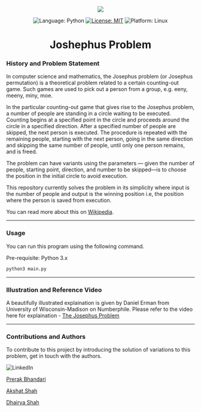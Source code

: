 <div align="center">
    <img src="https://miro.medium.com/v2/resize:fit:1400/1*4BQDN46Qwq8f4zznnhbhtw.gif">
</div>

<p align="center">
<img alt="Language: Python" src="https://img.shields.io/badge/Language-Python-yellow"> <!-- Language-Python -->
<a href="/workspaces/joshephus-problem/LICENSE"><img alt="License: MIT" src="https://img.shields.io/badge/License-MIT-purple"></a> <!-- License-MIT -->
<img alt="Platform: Linux" src="https://img.shields.io/badge/Linux-FCC624?style=for-the-badge&logo=linux&logoColor=black"> <!-- Platform-Linux -->
</p>

<h1 align="center"> Joshephus Problem </h1>

### History and Problem Statement

In computer science and mathematics, the Josephus problem (or Josephus permutation) is a theoretical problem related to a certain counting-out game. Such games are used to pick out a person from a group, e.g. eeny, meeny, miny, moe.

In the particular counting-out game that gives rise to the Josephus problem, a number of people are standing in a circle waiting to be executed. Counting begins at a specified point in the circle and proceeds around the circle in a specified direction. After a specified number of people are skipped, the next person is executed. The procedure is repeated with the remaining people, starting with the next person, going in the same direction and skipping the same number of people, until only one person remains, and is freed.

The problem can have variants using the parameters — given the number of people, starting point, direction, and number to be skipped—is to choose the position in the initial circle to avoid execution.

This repository currently solves the problem in its simplicity where input is the number of people and output is the winning position i.e, the position where the person is saved from execution.

You can read more about this on [Wikipedia](https://en.wikipedia.org/wiki/Josephus_problem).

---

### Usage

You can run this program using the following command.

Pre-requisite: Python 3.x

```sh
python3 main.py
```

---

### Illustration and Reference Video

A beautifully illustrated explaination is given by Daniel Erman from University of Wisconsin-Madison on Numberphile.
Please refer to the video here for explaination - [The Josephus Problem](https://www.youtube.com/watch?v=uCsD3ZGzMgE)

---

### Contributions and Authors

To contribute to this project by introducing the solution of variations to this problem, get in touch with the authors.

![LinkedIn](https://img.shields.io/badge/LinkedIn-0077B5?style=for-the-badge&logo=linkedin&logoColor=white)

[Prerak Bhandari](https://www.linkedin.com/in/prerak-bhandari/)

[Akshat Shah](https://www.linkedin.com/in/akshat-shah-3542201ba/)

[Dhairya Shah](https://www.linkedin.com/in/dhairya-shah-094728224/)

